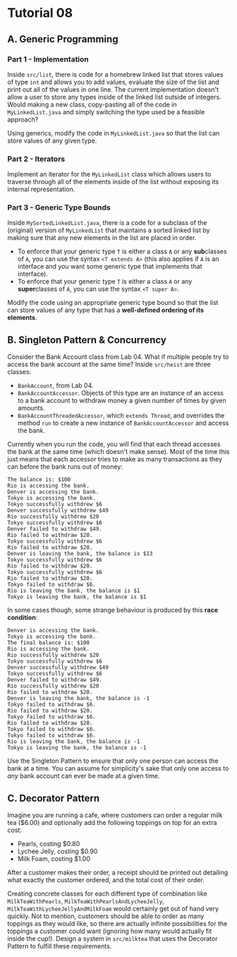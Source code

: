 # Tutorial 08
## A. Generic Programming
### Part 1 - Implementation
Inside `src/list`, there is code for a homebrew linked list that stores values of type `int` and allows you to add values, evaluate the size of the list and print out all of the values in one line. The current implementation doesn't allow a user to store any types inside of the linked list outside of integers. Would making a new class, copy-pasting all of the code in `MyLinkedList.java` and simply switching the type used be a feasible approach?

Using generics, modify the code in `MyLinkedList.java` so that the list can store values of any given type.

### Part 2 - Iterators
Implement an iterator for the `MyLinkedList` class which allows users to traverse through all of the elements inside of the list without exposing its internal representation.

### Part 3 - Generic Type Bounds
Inside `MySortedLinkedList.java`, there is a code for a subclass of the (original) version of `MyLinkedList` that maintains a sorted linked list by making sure that any new elements in the list are placed in order.

- To enforce that your generic type `T` is either a class `A` or any **sub**classes of `A`, you can use the syntax `<T extends A>` (this also applies if `A` is an interface and you want some generic type that implements that interface).
- To enforce that your generic type `T` is either a class `A` or any **super**classes of `A`, you can use the syntax `<T super A>`.

Modify the code using an appropriate generic type bound so that the list can store values of any type that has a **well-defined ordering of its elements**.

## B. Singleton Pattern & Concurrency

Consider the Bank Account class from Lab 04. What if multiple people try to access the bank account at the same time? Inside `src/heist` are three classes:

- `BankAccount`, from Lab 04.
- `BankAccountAccessor`. Objects of this type are an instance of an access to a bank account to withdraw money a given number of times by given amounts.
- `BankAccountThreadedAccessor`, which `extends Thread`, and overrides the method `run` to create a new instance of `BankAccountAccessor` and access the bank.

Currently when you run the code, you will find that each thread accesses the bank at the same time (which doesn't make sense). Most of the time this just means that each accessor tries to make as many transactions as they can before the bank runs out of money:

```
The balance is: $100
Rio is accessing the bank.
Denver is accessing the bank.
Tokyo is accessing the bank.
Tokyo successfully withdrew $6
Denver successfully withdrew $49
Rio successfully withdrew $20
Tokyo successfully withdrew $6
Denver failed to withdraw $49.
Rio failed to withdraw $20.
Tokyo successfully withdrew $6
Rio failed to withdraw $20.
Denver is leaving the bank, the balance is $13
Tokyo successfully withdrew $6
Rio failed to withdraw $20.
Tokyo successfully withdrew $6
Rio failed to withdraw $20.
Tokyo failed to withdraw $6.
Rio is leaving the bank, the balance is $1
Tokyo is leaving the bank, the balance is $1
```

In some cases though, some strange behaviour is produced by this **race condition**:

```
Denver is accessing the bank.
Tokyo is accessing the bank.
The final balance is: $100
Rio is accessing the bank.
Rio successfully withdrew $20
Tokyo successfully withdrew $6
Denver successfully withdrew $49
Tokyo successfully withdrew $6
Denver failed to withdraw $49.
Rio successfully withdrew $20
Rio failed to withdraw $20.
Denver is leaving the bank, the balance is -1
Tokyo failed to withdraw $6.
Rio failed to withdraw $20.
Tokyo failed to withdraw $6.
Rio failed to withdraw $20.
Tokyo failed to withdraw $6.
Tokyo failed to withdraw $6.
Rio is leaving the bank, the balance is -1
Tokyo is leaving the bank, the balance is -1
```

Use the Singleton Pattern to ensure that only one person can access the bank at a time. You can assume for simplicity's sake that only one access to *any* bank account can ever be made at a given time.

## C. Decorator Pattern

Imagine you are running a cafe, where customers can order a regular milk tea ($6.00) and optionally add the following toppings on top for an extra cost:
- Pearls, costing $0.80
- Lychee Jelly, costing $0.90
- Milk Foam, costing $1.00

After a customer makes their order, a receipt should be printed out detailing what exactly the customer ordered, and the total cost of their order.

Creating concrete classes for each different type of combination like `MilkTeaWithPearls`, `MilkTeaWithPearlsAndLycheeJelly`, `MilkTeaWithLycheeJellyAndMilkFoam` would certainly get out of hand very quickly. Not to mention, customers should be able to order as many toppings as they would like, so there are actually infinite possibilities for the toppings a customer could want (ignoring how many would actually fit inside the cup!). Design a system in `src/milktea` that uses the Decorator Pattern to fulfill these requirements.
